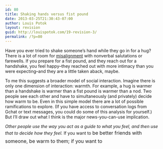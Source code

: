 ```yaml
---
id: 80
title: Shaking hands versus fist pound
date: 2013-03-25T21:30:43-07:00
author: Louis Potok
layout: revision
guid: http://louispotok.com/19-revision-3/
permalink: /?p=80
---
```

Have you ever tried to shake someone&#8217;s hand while they go in for a hug? There is a lot of room for [misalignment](http://youtu.be/C5P9J1wCgNM?t=2m17s) with nonverbal salutations or farewells. If you prepare for a fist pound, and they reach out for a handshake, you feel happy&#8211;they reached out with more intimacy than you were expecting&#8211;and they are a little taken aback, maybe.

To me this suggests a broader model of social interaction. Imagine there is only one dimension of interaction: warmth. For example, a hug is warmer than a handshake is warmer than a fist pound is warmer than a nod. Two people see each other and have to simultaneously (and privately) decide how warm to be. Even in this simple model there are a lot of possible ramifications to explore. (If you have access to conversation logs from Gchat or text messages, you could do some of this analysis for yourself.) But I&#8217;ll draw out what I think is the major news-you-can-use implication.

_Other people use the way you act as a guide to what you feel, and then use that to decide how they feel._ If you want to <span style="line-height: 1.714285714; font-size: 1rem;">be better friends with someone, be warm to them; if you want to </span>